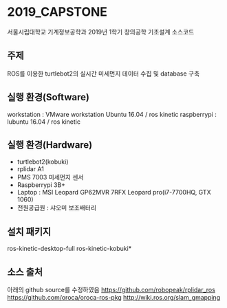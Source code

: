 # 2019_CAPSTONE
서울시립대학교 기계정보공학과 2019년 1학기 창의공학 기초설계 소스코드

## 주제
ROS를 이용한 turtlebot2의 실시간 미세먼지 데이터 수집 및 database 구축

## 실행 환경(Software)

workstation : VMware workstation Ubuntu 16.04 / ros kinetic
raspberrypi : lubuntu 16.04 / ros kinetic

## 실행 환경(Hardware)

* turtlebot2(kobuki)
* rplidar A1
* PMS 7003 미세먼지 센서
* Raspberrypi 3B+
* Laptop : MSI Leopard GP62MVR 7RFX Leopard pro(i7-7700HQ, GTX 1060)
* 전원공급원 : 샤오미 보조배터리

## 설치 패키지

ros-kinetic-desktop-full
ros-kinetic-kobuki*

## 소스 출처

아래의 github source를 수정하였음
https://github.com/robopeak/rplidar_ros
https://github.com/oroca/oroca-ros-pkg
http://wiki.ros.org/slam_gmapping
